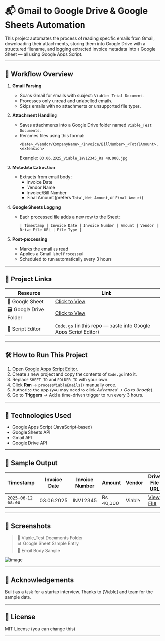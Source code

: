 # 📬 Gmail to Google Drive & Google Sheets Automation

This project automates the process of reading specific emails from Gmail, downloading their attachments, storing them into Google Drive with a structured filename, and logging extracted invoice metadata into a Google Sheet — all using Google Apps Script.

---

## 🚀 Workflow Overview

1. **Gmail Parsing**
   - Scans Gmail for emails with subject: `Viable: Trial Document`.
   - Processes only unread and unlabelled emails.
   - Skips emails with no attachments or unsupported file types.

2. **Attachment Handling**
   - Saves attachments into a Google Drive folder named `Viable_Test Documents`.
   - Renames files using this format:  
     ```
     <Date>_<Vendor/CompanyName>_<Invoice/BillNumber>_<TotalAmount>.<extension>
     ```
     Example: `03.06.2025_Viable_INV12345_Rs 40,000.jpg`

3. **Metadata Extraction**
   - Extracts from email body:
     - Invoice Date
     - Vendor Name
     - Invoice/Bill Number
     - Final Amount (prefers `Total`, `Net Amount`, or `Final Amount`)

4. **Google Sheets Logging**
   - Each processed file adds a new row to the Sheet:
     ```
     | Timestamp | Invoice Date | Invoice Number | Amount | Vendor | Drive File URL | File Type |
     ```

5. **Post-processing**
   - Marks the email as read
   - Applies a Gmail label `Processed`
   - Scheduled to run automatically every 3 hours

---

## 📁 Project Links

| Resource        | Link                                                                 |
|----------------|----------------------------------------------------------------------|
| 🔗 Google Sheet | [Click to View](https://docs.google.com/spreadsheets/d/1RBWCJKHdC1_saHF6_IHg6t-D4SSS_1tgwq9pUuOA3Q8/edit?usp=sharing) |
| 🗃 Google Drive Folder | [Click to View](https://drive.google.com/drive/folders/1ZwyhDlvEQRduoY7qpULy1fTa_BRU6Y44?usp=sharing) |
| 🧠 Script Editor | `Code.gs` (in this repo — paste into Google Apps Script Editor)     |

---

## 🛠 How to Run This Project

1. Open [Google Apps Script Editor](https://script.google.com).
2. Create a new project and copy the contents of `Code.gs` into it.
3. Replace `SHEET_ID` and `FOLDER_ID` with your own.
4. Click **Run** → `processViableEmails()` manually once.
5. Authorize the app (you may need to click *Advanced → Go to Unsafe*).
6. Go to **Triggers** → Add a time-driven trigger to run every 3 hours.

---

## 🧠 Technologies Used

- Google Apps Script (JavaScript-based)
- Google Sheets API
- Gmail API
- Google Drive API

---

## 🧪 Sample Output

| Timestamp           | Invoice Date | Invoice Number | Amount    | Vendor | Drive File URL | File Type |
|---------------------|--------------|----------------|-----------|--------|----------------|-----------|
| `2025-06-12 08:00`  | 03.06.2025   | INV12345       | Rs 40,000 | Viable | [View File](https://drive.google.com/...) | image/jpeg |

---

## 📸 Screenshots

> 📂 Viable_Test Documents Folder  
> 📊 Google Sheet Sample Entry  
> 📜 Email Body Sample  

![image](https://github.com/user-attachments/assets/f2b78547-ed94-4a94-9dbf-23b4a3b230da)


---

## 🙌 Acknowledgements

Built as a task for a startup interview. Thanks to [Viable] and team for the sample data.

---

## 📄 License

MIT License (you can change this)

---

